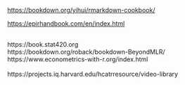 https://bookdown.org/yihui/rmarkdown-cookbook/   

https://epirhandbook.com/en/index.html   

<br>
https://book.stat420.org   


<br>
https://bookdown.org/roback/bookdown-BeyondMLR/   

<br>
https://www.econometrics-with-r.org/index.html   



<br>
<br>
https://projects.iq.harvard.edu/hcatrresource/video-library   
